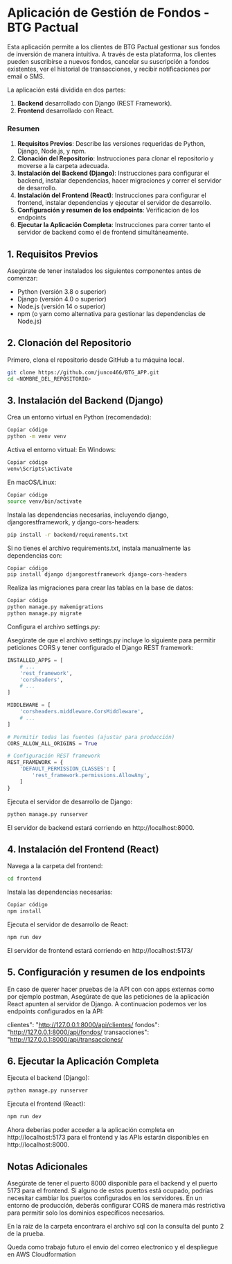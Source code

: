 # Aplicación de Gestión de Fondos - BTG Pactual

Esta aplicación permite a los clientes de BTG Pactual gestionar sus fondos de inversión de manera intuitiva. A través de esta plataforma, los clientes pueden suscribirse a nuevos fondos, cancelar su suscripción a fondos existentes, ver el historial de transacciones, y recibir notificaciones por email o SMS.

La aplicación está dividida en dos partes:
1. **Backend** desarrollado con Django (REST Framework).
2. **Frontend** desarrollado con React.

### Resumen

1. **Requisitos Previos**: Describe las versiones requeridas de Python, Django, Node.js, y npm.
2. **Clonación del Repositorio**: Instrucciones para clonar el repositorio y moverse a la carpeta adecuada.
3. **Instalación del Backend (Django)**: Instrucciones para configurar el backend, instalar dependencias, hacer migraciones y correr el servidor de desarrollo.
4. **Instalación del Frontend (React)**: Instrucciones para configurar el frontend, instalar dependencias y ejecutar el servidor de desarrollo.
5. **Configuración y resumen de los endpoints**: Verificacion de los endpoints
6. **Ejecutar la Aplicación Completa**: Instrucciones para correr tanto el servidor de backend como el de frontend simultáneamente.

## 1. Requisitos Previos

Asegúrate de tener instalados los siguientes componentes antes de comenzar:

- Python (versión 3.8 o superior)
- Django (versión 4.0 o superior)
- Node.js (versión 14 o superior)
- npm (o yarn como alternativa para gestionar las dependencias de Node.js)

## 2. Clonación del Repositorio

Primero, clona el repositorio desde GitHub a tu máquina local.

```bash
git clone https://github.com/junco466/BTG_APP.git
cd <NOMBRE_DEL_REPOSITORIO>
```

## 3. Instalación del Backend (Django)

Crea un entorno virtual en Python (recomendado):

```bash
Copiar código
python -m venv venv
```
Activa el entorno virtual:
En Windows:

```bash
Copiar código
venv\Scripts\activate
```

En macOS/Linux:

```bash
Copiar código
source venv/bin/activate
```

Instala las dependencias necesarias, incluyendo django, djangorestframework, y django-cors-headers:

```bash
pip install -r backend/requirements.txt
```

Si no tienes el archivo requirements.txt, instala manualmente las dependencias con:

```bash
Copiar código
pip install django djangorestframework django-cors-headers
```

Realiza las migraciones para crear las tablas en la base de datos:

```bash
Copiar código
python manage.py makemigrations
python manage.py migrate
```

Configura el archivo settings.py:

Asegúrate de que el archivo settings.py incluye lo siguiente para permitir peticiones CORS y tener configurado el Django REST framework:

```python
INSTALLED_APPS = [
    # ...
    'rest_framework',
    'corsheaders',
    # ...
]

MIDDLEWARE = [
    'corsheaders.middleware.CorsMiddleware',
    # ...
]

# Permitir todas las fuentes (ajustar para producción)
CORS_ALLOW_ALL_ORIGINS = True

# Configuración REST framework
REST_FRAMEWORK = {
    'DEFAULT_PERMISSION_CLASSES': [
        'rest_framework.permissions.AllowAny',
    ]
}
```

Ejecuta el servidor de desarrollo de Django:

```bash
python manage.py runserver
```

El servidor de backend estará corriendo en http://localhost:8000.

## 4. Instalación del Frontend (React)

Navega a la carpeta del frontend:

```bash
cd frontend
```

Instala las dependencias necesarias:

```bash
Copiar código
npm install
```

Ejecuta el servidor de desarrollo de React:

```bash
npm run dev
```

El servidor de frontend estará corriendo en http://localhost:5173/

## 5. Configuración y resumen de los endpoints
En caso de querer hacer pruebas de la API con con apps externas como por ejemplo postman, Asegúrate de que las peticiones de la aplicación React apunten al servidor de Django. A continuacion podemos ver los endpoints configurados en la API: 

clientes": "http://127.0.0.1:8000/api/clientes/
fondos": "http://127.0.0.1:8000/api/fondos/
transacciones": "http://127.0.0.1:8000/api/transacciones/

## 6. Ejecutar la Aplicación Completa

Ejecuta el backend (Django):

```bash
python manage.py runserver
```

Ejecuta el frontend (React):

```bash
npm run dev
```

Ahora deberías poder acceder a la aplicación completa en http://localhost:5173 para el frontend y las APIs estarán disponibles en http://localhost:8000.

## Notas Adicionales
Asegúrate de tener el puerto 8000 disponible para el backend y el puerto 5173 para el frontend. Si alguno de estos puertos está ocupado, podrías necesitar cambiar los puertos configurados en los servidores.
En un entorno de producción, deberás configurar CORS de manera más restrictiva para permitir solo los dominios específicos necesarios.

En la raiz de la carpeta encontrara el archivo sql con la consulta del punto 2 de la prueba.

Queda como trabajo futuro el envio del correo electronico y el despliegue en AWS Cloudformation
